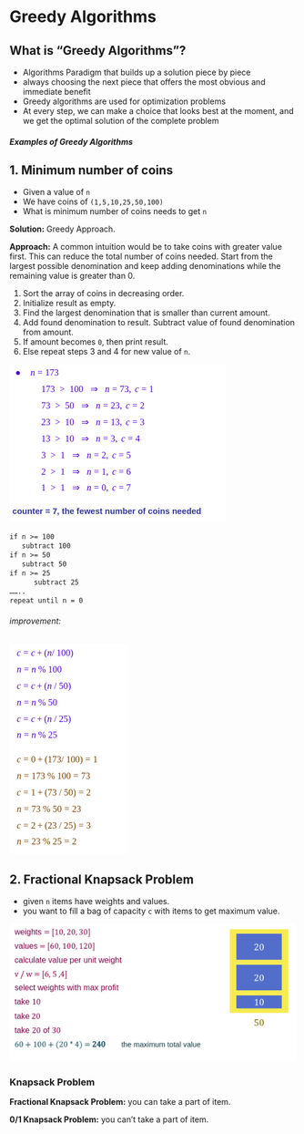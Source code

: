 # Greedy Algorithms

## What is “Greedy Algorithms”?

- Algorithms Paradigm that builds up a solution piece by piece
- always choosing the next piece that offers the most obvious and immediate benefit
- Greedy algorithms are used for optimization problems
- At every step, we can make a choice that looks best at the moment, and we get the optimal solution of the complete problem

##### Examples of Greedy Algorithms

## 1. Minimum number of coins

- Given a value of ```n```
- We have coins of ```(1,5,10,25,50,100)```
- What is minimum number of coins needs to get ```n```

**Solution:** Greedy Approach.

**Approach:** A common intuition would be to take coins with greater value first. This can reduce the total number of coins needed. Start from the largest possible denomination and keep adding denominations while the remaining value is greater than 0.

1. Sort the array of coins in decreasing order.
2. Initialize result as empty.
3. Find the largest denomination that is smaller than current amount.
4. Add found denomination to result. Subtract value of found denomination from amount.
5. If amount becomes ```0```, then print result.
6. Else repeat steps 3 and 4 for new value of ```n```.

![](Images/Selection_143.png)

```
if n >= 100
   subtract 100
if n >= 50
   subtract 50
if n >= 25
	  subtract 25
……..
repeat until n = 0
```

###### improvement:

![](Images/Selection_144.png)

## 2. Fractional Knapsack Problem

- given ```n``` items have weights and values.
- you want to fill a bag of capacity ```c``` with items to get maximum value.

![](Images/Selection_145.png)

### Knapsack Problem

**Fractional Knapsack Problem:** you can take a part of item.

**0/1 Knapsack Problem:** you can’t take a part of item.




